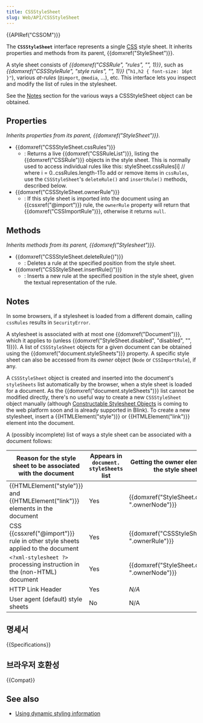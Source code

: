 ```yaml
---
title: CSSStyleSheet
slug: Web/API/CSSStyleSheet
---
```


{{APIRef("CSSOM")}}

The **`CSSStyleSheet`** interface represents a single [CSS](/ko/docs/Web/CSS) style sheet. It inherits properties and methods from its parent, {{domxref("StyleSheet")}}.

A style sheet consists of _{{domxref("CSSRule", "rules", "", 1)}}_, such as _{{domxref("CSSStyleRule", "style rules", "", 1)}}_ ("`h1,h2 { font-size: 16pt }"`), various _at-rules_ (`@import`, `@media`, ...), etc. This interface lets you inspect and modify the list of rules in the stylesheet.

See the [Notes](#notes) section for the various ways a CSSStyleSheet object can be obtained.

## Properties

_Inherits properties from its parent, {{domxref("StyleSheet")}}._

- {{domxref("CSSStyleSheet.cssRules")}}
  - : Returns a live {{domxref("CSSRuleList")}}, listing the {{domxref("CSSRule")}} objects in the style sheet.
    This is normally used to access individual rules like this: styleSheet.cssRules[i] // where i = 0..cssRules.length-1To add or remove items in `cssRules`, use the `CSSStyleSheet`'s `deleteRule()` and `insertRule()` methods, described below.
- {{domxref("CSSStyleSheet.ownerRule")}}
  - : If this style sheet is imported into the document using an {{cssxref("@import")}} rule, the `ownerRule` property will return that {{domxref("CSSImportRule")}}, otherwise it returns `null`.

## Methods

_Inherits methods from its parent, {{domxref("Stylesheet")}}._

- {{domxref("CSSStyleSheet.deleteRule()")}}
  - : Deletes a rule at the specified position from the style sheet.
- {{domxref("CSSStyleSheet.insertRule()")}}
  - : Inserts a new rule at the specified position in the style sheet, given the textual representation of the rule.

## Notes

In some browsers, if a stylesheet is loaded from a different domain, calling `cssRules` results in `SecurityError`.

A stylesheet is associated with at most one {{domxref("Document")}}, which it applies to (unless {{domxref("StyleSheet.disabled", "disabled", "", 1)}}). A list of `CSSStyleSheet` objects for a given document can be obtained using the {{domxref("document.styleSheets")}} property. A specific style sheet can also be accessed from its _owner_ object (`Node` or `CSSImportRule`), if any.

A `CSSStyleSheet` object is created and inserted into the document's `styleSheets` list automatically by the browser, when a style sheet is loaded for a document. As the {{domxref("document.styleSheets")}} list cannot be modified directly, there's no useful way to create a new `CSSStyleSheet` object manually (although [Constructable Stylesheet Objects](https://wicg.github.io/construct-stylesheets/) is coming to the web platform soon and is already supported in Blink). To create a new stylesheet, insert a {{HTMLElement("style")}} or {{HTMLElement("link")}} element into the document.

A (possibly incomplete) list of ways a style sheet can be associated with a document follows:

| Reason for the style sheet to be associated with the document                                  | Appears in `document. styleSheets` list | Getting the owner element/rule given the style sheet object          | The interface for the owner object                                                                                              | Getting the CSSStyleSheet object from the owner                          |
| ---------------------------------------------------------------------------------------------- | --------------------------------------- | -------------------------------------------------------------------- | ------------------------------------------------------------------------------------------------------------------------------- | ------------------------------------------------------------------------ |
| {{HTMLElement("style")}} and {{HTMLElement("link")}} elements in the document | Yes                                     | {{domxref("StyleSheet.ownerNode", ".ownerNode")}}     | {{domxref("HTMLLinkElement")}}, {{domxref("HTMLStyleElement")}}, or {{domxref("SVGStyleElement")}} | {{domxref("LinkStyle.sheet", ".sheet")}}                     |
| CSS {{cssxref("@import")}} rule in other style sheets applied to the document            | Yes                                     | {{domxref("CSSStyleSheet.ownerRule", ".ownerRule")}} | {{domxref("CSSImportRule")}}                                                                                            | {{domxref("CSSImportRule.styleSheet", ".styleSheet")}} |
| `<?xml-stylesheet ?>` processing instruction in the (non-HTML) document                        | Yes                                     | {{domxref("StyleSheet.ownerNode", ".ownerNode")}}     | {{domxref("ProcessingInstruction")}}                                                                                | {{domxref("LinkStyle.sheet", ".sheet")}}                     |
| HTTP Link Header                                                                               | Yes                                     | _N/A_                                                                | N/A                                                                                                                             | N/A                                                                      |
| User agent (default) style sheets                                                              | No                                      | N/A                                                                  | N/A                                                                                                                             | N/A                                                                      |

## 명세서

{{Specifications}}

## 브라우저 호환성

{{Compat}}

## See also

- [Using dynamic styling information](/ko/docs/Web/API/CSS_Object_Model/Using_dynamic_styling_information)
